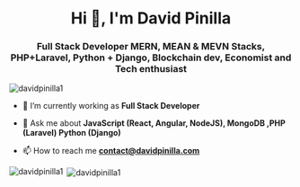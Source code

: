 <h1 align="center">Hi 👋, I'm David Pinilla</h1>
<h3 align="center">Full Stack Developer MERN, MEAN & MEVN Stacks, PHP+Laravel, Python + Django, Blockchain dev, Economist and Tech enthusiast</h3>
<p align="left"> <img src="https://komarev.com/ghpvc/?username=davidpinilla1" alt="davidpinilla1" /> </p>

- 🔭 I’m currently working as **Full Stack Developer**

- 💬 Ask me about **JavaScript (React, Angular, NodeJS), MongoDB ,PHP (Laravel) Python (Django)**

- 📫 How to reach me **contact@davidpinilla.com**

<p align="left">
<img align="left" src="https://github-readme-stats.vercel.app/api/top-langs/?username=davidpinilla1&layout=compact&hide=html" alt="davidpinilla1" />
</p>

<p>
  &nbsp;<img align="center" src="https://github-readme-stats.vercel.app/api?username=davidpinilla1&show_icons=true" alt="davidpinilla1" />
</p>
